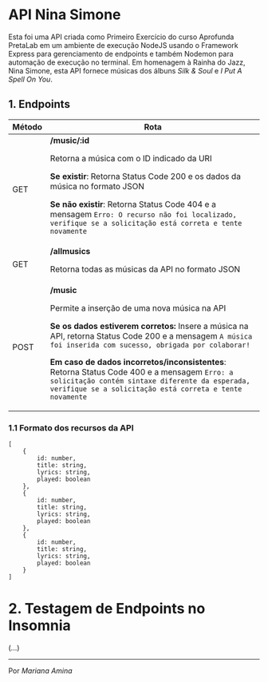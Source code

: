 # API Nina Simone

Esta foi uma API criada como Primeiro Exercício do curso Aprofunda PretaLab em um ambiente de execução NodeJS usando o Framework Express para gerenciamento de endpoints e também Nodemon para automação de execução no terminal. Em homenagem à Rainha do Jazz, Nina Simone, esta API fornece músicas dos álbuns *Silk & Soul* e *I Put A Spell On You*.

## 1. Endpoints

| Método   | Rota  |
|--------  |----- |
| GET      | **/music/:id** <p>Retorna a música com o ID indicado da URI</p> <p>**Se existir**: Retorna Status Code 200 e os dados da música no formato JSON </p> <p>**Se não existir**: Retorna Status Code 404 e a mensagem ```Erro: O recurso não foi localizado, verifique se a solicitação está correta e tente novamente```</p>  
| GET    | **/allmusics** <p>Retorna todas as músicas da API no formato JSON</p>
| POST   | **/music** <p>Permite a inserção de uma nova música na API</p><p>**Se os dados estiverem corretos:** Insere a música na API, retorna Status Code 200 e a mensagem ```A música foi inserida com sucesso, obrigada por colaborar!```</p> <p>**Em caso de dados incorretos/inconsistentes**: Retorna Status Code 400 e a mensagem  ```Erro: a solicitação contém sintaxe diferente da esperada, verifique se a solicitação está correta e tente novamente```</p>

### 1.1 Formato dos recursos da API

```
[
    {
        id: number,
        title: string,
        lyrics: string,
        played: boolean
    },
    {
        id: number,
        title: string,
        lyrics: string,
        played: boolean
    },
    {
        id: number,
        title: string,
        lyrics: string,
        played: boolean
    }    
]

```

# 2. Testagem de Endpoints no Insomnia

(...)

---------

Por *Mariana Amina* 